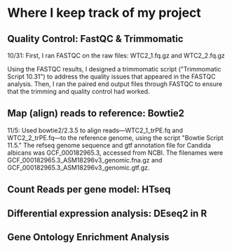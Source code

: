 # Where I keep track of my project

## Quality Control: FastQC & Trimmomatic
10/31: 
First, I ran FASTQC on the raw files: WTC2_1.fq.gz and WTC2_2.fq.gz

Using the FASTQC results, I designed a trimmomatic script ("Trimmomatic Script 10.31") to address the quality issues that appeared in the FASTQC analysis. Then, I ran the paired end output files through FASTQC to ensure that the trimming and quality control had worked. 

## Map (align) reads to reference: Bowtie2
11/5: 
Used bowtie2/2.3.5 to align reads—WTC2_1_trPE.fq and WTC2_2_trPE.fq—to the reference genome, using the script "Bowtie Script 11.5."
The refseq genome sequence and gtf annotation file for Candida albicans was GCF_000182965.3, accessed from NCBI. The filenames were GCF_000182965.3_ASM18296v3_genomic.fna.gz and GCF_000182965.3_ASM18296v3_genomic.gtf.gz. 




## Count Reads per gene model: HTseq
## Differential expression analysis: DEseq2 in R
## Gene Ontology Enrichment Analysis

